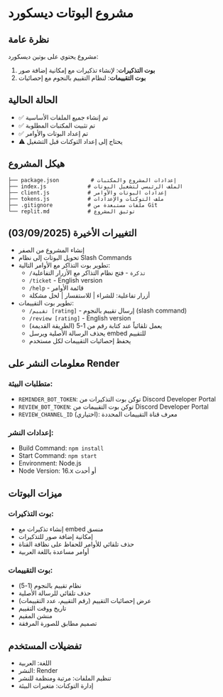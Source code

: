 # مشروع البوتات ديسكورد

## نظرة عامة
مشروع يحتوي على بوتين ديسكورد:
1. **بوت التذكيرات**: لإنشاء تذكيرات مع إمكانية إضافة صور
2. **بوت التقييمات**: لنظام التقييم بالنجوم مع إحصائيات

## الحالة الحالية
- ✅ تم إنشاء جميع الملفات الأساسية
- ✅ تم تثبيت المكتبات المطلوبة
- ✅ تم إعداد البوتات والأوامر
- ⚠️ يحتاج إلى إعداد التوكنات قبل التشغيل

## هيكل المشروع
```
├── package.json          # إعدادات المشروع والمكتبات
├── index.js             # الملف الرئيسي لتشغيل البوتات
├── client.js            # إعدادات البوتات والأوامر
├── tokens.js            # ملف التوكنات والإعدادات
├── .gitignore           # ملفات مستبعدة من Git
└── replit.md            # توثيق المشروع
```

## التغييرات الأخيرة (03/09/2025)
- إنشاء المشروع من الصفر
- تحويل البوتات إلى نظام Slash Commands
- تطوير بوت التذاكر مع الأوامر التالية:
  - `/تذكرة` - فتح نظام التذاكر مع الأزرار التفاعلية
  - `/ticket` - English version
  - `/help` - قائمة الأوامر
  - أزرار تفاعلية: للشراء | للاستفسار | لحل مشكلة
- تطوير بوت التقييمات:
  - `/تقييم [rating]` - إرسال تقييم بالنجوم (slash command)
  - `/review [rating]` - English version
  - يعمل تلقائياً عند كتابة رقم من 1-5 (الطريقة القديمة)
  - يحذف الرسالة الأصلية ويرسل embed للتقييم
  - يحفظ إحصائيات التقييمات لكل مستخدم

## معلومات النشر على Render
### متطلبات البيئة:
- `REMINDER_BOT_TOKEN`: توكن بوت التذكيرات من Discord Developer Portal
- `REVIEW_BOT_TOKEN`: توكن بوت التقييمات من Discord Developer Portal
- `REVIEW_CHANNEL_ID` (اختياري): معرف قناة التقييمات المحددة

### إعدادات النشر:
- Build Command: `npm install`
- Start Command: `npm start`
- Environment: Node.js
- Node Version: 16.x أو أحدث

## ميزات البوتات

### بوت التذكيرات:
- إنشاء تذكيرات مع embed منسق
- إمكانية إضافة صور للتذكيرات
- حذف تلقائي للأوامر للحفاظ على نظافة القناة
- أوامر مساعدة باللغة العربية

### بوت التقييمات:
- نظام تقييم بالنجوم (1-5)
- حذف تلقائي للرسالة الأصلية
- عرض إحصائيات التقييم (رقم التقييم، عدد التقييمات)
- تاريخ ووقت التقييم
- منشن المقيم
- تصميم مطابق للصورة المرفقة

## تفضيلات المستخدم
- اللغة: العربية
- النشر: Render
- تنظيم الملفات: مرتبة ومنظمة للنشر
- إدارة التوكنات: متغيرات البيئة
